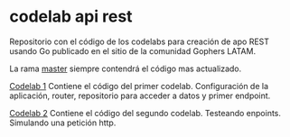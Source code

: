 # codelab api rest

Repositorio con el código de los codelabs para creación de apo REST usando Go publicado en el sitio de la comunidad Gophers LATAM.

La rama [master](https://github.com/profe-ajedrez/codelab_api_rest) siempre contendrá el código mas actualizado.

[Codelab 1](https://github.com/profe-ajedrez/codelab_api_rest/tree/codelab_1) Contiene el código del primer codelab. Configuración de la aplicación, router, repositorio para acceder a datos y primer endpoint.

[Codelab 2](https://github.com/profe-ajedrez/codelab_api_rest/tree/codelab_2) Contiene el código del segundo codelab. Testeando enpoints. Simulando una petición http.
